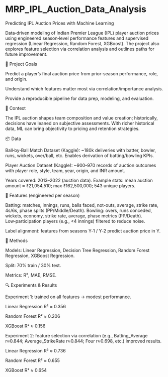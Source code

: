 # MRP_IPL_Auction_Data_Analysis

Predicting IPL Auction Prices with Machine Learning

Data‑driven modeling of Indian Premier League (IPL) player auction prices using engineered season‑level performance features and supervised regression (Linear Regression, Random Forest, XGBoost). The project also explores feature selection via correlation analysis and outlines paths for future improvement. 

🎯 Project Goals

Predict a player’s final auction price from prior-season performance, role, and origin. 

Understand which features matter most via correlation/importance analysis. 

Provide a reproducible pipeline for data prep, modeling, and evaluation. 

🏏 Context

The IPL auction shapes team composition and value creation; historically, decisions have leaned on subjective assessments. With richer historical data, ML can bring objectivity to pricing and retention strategies. 

📦 Data

Ball‑by‑Ball Match Dataset (Kaggle): ~180k deliveries with batter, bowler, runs, wickets, over/ball, etc. Enables derivation of batting/bowling KPIs. 

Player Auction Dataset (Kaggle): ~900–970 records of auction outcomes with player role, style, team, year, origin, and INR amount. 

Years covered: 2013–2022 (auction data).
Example stats: mean auction amount ≈ ₹21,054,510; max ₹162,500,000; 543 unique players. 

🧪 Features (engineered per season)

Batting: matches, innings, runs, balls faced, not-outs, average, strike rate, 4s/6s, phase splits (PP/Middle/Death).
Bowling: overs, runs conceded, wickets, economy, strike rate, average, phase metrics (PP/Death).
Low‑participation players (e.g., <4 innings) filtered to reduce noise. 

Label alignment: features from seasons Y‑1 / Y‑2 predict auction price in Y. 

🧰 Methods

Models: Linear Regression, Decision Tree Regression, Random Forest Regression, XGBoost Regression. 

Split: 70% train / 30% test. 

Metrics: R², MAE, RMSE. 

🔍 Experiments & Results

Experiment 1: trained on all features → modest performance.

Linear Regression R² ≈ 0.356

Random Forest R² ≈ 0.206

XGBoost R² ≈ 0.156 

Experiment 2: feature selection via correlation (e.g., Batting_Average r≈0.844; Average_StrikeRate r≈0.844; Four r≈0.698, etc.) improved results.

Linear Regression R² ≈ 0.736

Random Forest R² ≈ 0.655

XGBoost R² ≈ 0.654
